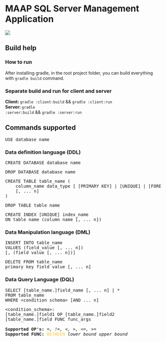 # MAAP SQL Server Management Application
![](https://github.com/2023-AB2-projects/ab2-project-nemleszkitolmasolni/blob/new_develop/client/src/main/java/images/logo_wide.png)

## Build help

### How to run
After installing gradle, in the root project folder, you can build everything with `gradle build` command. <br>
### Separate build and run for client and server
<b> Client: </b> <code>gradle :client:build</code> && <code>gradle :client:run</code> <br>
<b> Server: </b> <code>gradle :server:build</code> && <code>gradle :server:run</code> <br> 

## Commands supported

<pre>
<span class="sql">USE</span> database_name
</pre>

### Data definition language (DDL)

<pre>
<span class="sql">CREATE DATABASE</span> database_name
</pre>

<pre>
<span class="sql">DROP DATABASE</span> database_name
</pre>

<pre>
<span class="sql">CREATE TABLE</span> table_name (
    column_name data_type [ [<span class="sql">PRIMARY KEY</span>] | [<span class="sql">UNIQUE</span>] | [<span class="sql">FOREIGN KEY REFERENCES</span> reference_table(reference_field)] ]
    [, ... n]
)
</pre>

<pre>
<span class="sql">DROP TABLE</span> table_name
</pre>

<pre>
<span class="sql">CREATE INDEX</span> [<span class="sql">UNIQUE</span>] index_name
<span class="sql">ON</span> table_name (column_name [, ... n])
</pre>

### Data Manipulation language (DML)

<pre>
<span class="sql">INSERT INTO</span> table_name
<span class="sql">VALUES</span> (field_value [, ... n])
[, (field_value [, ... n])]
</pre>

<pre>
<span class="sql">DELETE FROM</span> table_name
primary_key_field_value [, ... n]
</pre>

### Data Query Language (DQL)

<pre>
<span class="sql">SELECT</span> [table_name.]field_name [, ... n] | *
<span class="sql">FROM</span> table_name
<span class="sql">WHERE</span> &lt;condition_schema&gt; [<span class="sql">AND</span> ... n]
</pre>

<pre>
&lt;condition_schema&gt;:
[table_name.]field1 OP [table_name.]field2
[table_name.]field FUNC func_args

<b>Supported OP's:</b> <i>=, !=, <, >, <=, >=</i>
<b>Supported FUNC:</b> <span style="color: #ffc936">BETWEEN</span> <i>lower_bound upper_bound</i>
</pre>
